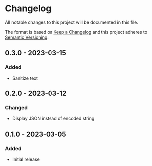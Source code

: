 # Changelog
All notable changes to this project will be documented in this file.

The format is based on [Keep a Changelog](http://keepachangelog.com/)
and this project adheres to [Semantic Versioning](http://semver.org/).


## 0.3.0 - 2023-03-15
### Added
- Sanitize text

## 0.2.0 - 2023-03-12
### Changed
- Display JSON instead of encoded string

##  0.1.0 - 2023-03-05
### Added
- Initial release